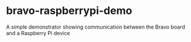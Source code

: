 # bravo-raspberrypi-demo
A simple demonstrator showing communication between the Bravo board and a Raspberry Pi device
